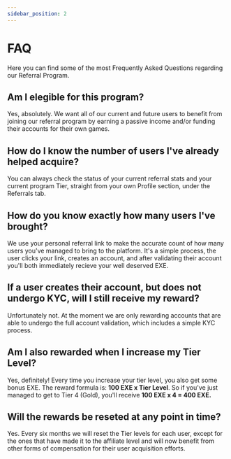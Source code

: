 ```yaml
---
sidebar_position: 2
---
```


# FAQ

Here you can find some of the most Frequently Asked Questions regarding our Referral Program.


## Am I elegible for this program?

Yes, absolutely. We want all of our current and future users to benefit from joining our referral program by earning a passive income and/or funding their accounts for their own games.


## How do I know the number of users I've already helped acquire?

You can always check the status of your current referral stats and your current program Tier, straight from your own Profile section, under the Referrals tab.


## How do you know exactly how many users I've brought?

We use your personal referral link to make the accurate count of how many users you've managed to bring to the platform. It's a simple process, the user clicks your link, creates an account, and after validating their account you'll both immediately recieve your well deserved EXE.

## If a user creates their account, but does not undergo KYC, will I still receive my reward?

Unfortunately not. At the moment we are only rewarding accounts that are able to undergo the full account validation, which includes a simple KYC process.


## Am I also rewarded when I increase my Tier Level?

Yes, definitely! Every time you increase your tier level, you also get some bonus EXE. The reward formula is: **100 EXE x Tier Level**. So if you've just managed to get to Tier 4 (Gold), you'll receive **100 EXE x 4 = 400 EXE.**


## Will the rewards be reseted at any point in time?

Yes. Every six months we will reset the Tier levels for each user, except for the ones that have made it to the affiliate level and will now benefit from other forms of compensation for their user acquisition efforts.


